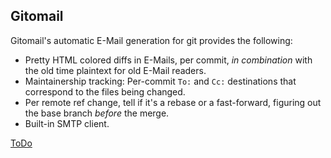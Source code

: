 ## Gitomail

Gitomail's automatic E-Mail generation for git provides the following:

* Pretty HTML colored diffs in E-Mails, per commit, *in combination* with the old time plaintext for old E-Mail readers.
* Maintainership tracking: Per-commit `To:` and `Cc:` destinations that correspond to the files being changed.
* Per remote ref change, tell if it's a rebase or a fast-forward, figuring out the base branch *before* the merge.
* Built-in SMTP client.

[ToDo](ToDo.md)
